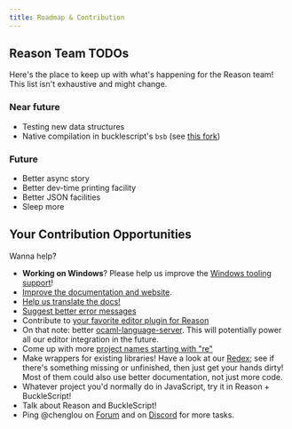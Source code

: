 ```yaml
---
title: Roadmap & Contribution
---
```


## Reason Team TODOs

Here's the place to keep up with what's happening for the Reason team! This list isn't exhaustive and might change.

### Near future

- Testing new data structures
- Native compilation in bucklescript's `bsb` (see [this fork](https://github.com/bsansouci/bsb-native))

### Future

- Better async story
- Better dev-time printing facility
- Better JSON facilities
- Sleep more

## Your Contribution Opportunities

Wanna help?

- **Working on Windows**? Please help us improve the [Windows tooling support](https://github.com/reasonml/reasonml.github.io/issues/195)!
- [Improve the documentation and website](https://github.com/reasonml/reasonml.github.io/issues).
- [Help us translate the docs!](https://github.com/reasonml/reasonml.github.io/issues/3)
- [Suggest better error messages](https://github.com/reasonml-community/error-message-improvement/issues)
- Contribute to [your favorite editor plugin for Reason](editor-plugins.md#officially-supported-editors)
- On that note: better [ocaml-language-server](https://github.com/freebroccolo/ocaml-language-server). This will potentially power all our editor integration in the future.
- Come up with more [project names starting with "re"](https://github.com/reasonml/ideas-for-project-names-starting-with-re)
- Make wrappers for existing libraries! Have a look at our [Redex](https://redex.github.io/); see if there's something missing or unfinished, then just get your hands dirty! Most of them could also use better documentation, not just more code.
- Whatever project you'd normally do in JavaScript, try it in Reason + BuckleScript!
- Talk about Reason and BuckleScript!
- Ping @chenglou on [Forum](https://reasonml.chat) and on [Discord](https://discord.gg/reasonml) for more tasks.
